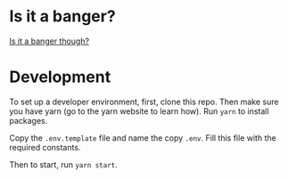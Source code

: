 # Is it a banger?

[Is it a banger though?](https://davidmoodie.com/is-it-a-banger)

# Development

To set up a developer environment, first, clone this repo. Then make sure you have yarn (go to the yarn website to learn how).
Run `yarn` to install packages.

Copy the `.env.template` file and name the copy `.env`. Fill this file with the required constants.

Then to start, run `yarn start`.
